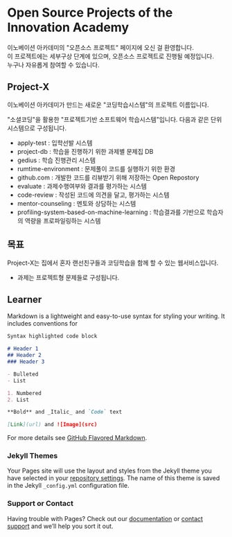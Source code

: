 # Open Source Projects of the Innovation Academy
이노베이션 아카데미의 "오픈소스 프로젝트" 페이지에 오신 걸 환영합니다.<br>
이 프로젝트에는 세부구상 단계에 있으며, 오픈소스 프로젝트로 진행될 예정입니다.<br>
누구나 자유롭게 참여할 수 있습니다.

## Project-X
이노베이션 아카데미가 만드는 새로운 "코딩학습시스템"의 프로젝트 이름입니다.


"소셜코딩"을 활용한 "프로젝트기반 소프트웨어 학습시스템"입니다.
다음과 같은 단위 시스템으로 구성됩니다.
- apply-test : 입학선발 시스템
- project-db : 학습을 진행하기 위한 과제별 문제집 DB
- gedius : 학습 진행관리 시스템
- rumtime-environment : 문제풀이 코드를 실행하기 위한 환경
- github.com : 개발한 코드를 리뷰받기 위해 저장하는 Open Repostory
- evaluate : 과제수행여부와 결과를 평가하는 시스템
- code-review : 작성된 코드에 의견을 달고, 평가하는 시스템
- mentor-counseling : 멘토와 상담하는 시스템
- profiling-system-based-on-machine-learning : 학습결과를 기반으로 학습자의 역량을 프로파일링하는 시스템

## 목표
Project-X는 집에서 혼자 랜선친구들과 코딩학습을 함께 할 수 있는 웹서비스입니다.
- 과제는 프로젝트형 문제들로 구성됩니다.

## Learner


Markdown is a lightweight and easy-to-use syntax for styling your writing. It includes conventions for

```markdown
Syntax highlighted code block

# Header 1
## Header 2
### Header 3

- Bulleted
- List

1. Numbered
2. List

**Bold** and _Italic_ and `Code` text

[Link](url) and ![Image](src)
```

For more details see [GitHub Flavored Markdown](https://guides.github.com/features/mastering-markdown/).

### Jekyll Themes

Your Pages site will use the layout and styles from the Jekyll theme you have selected in your [repository settings](https://github.com/open-inno/open-inno.github.io/settings). The name of this theme is saved in the Jekyll `_config.yml` configuration file.

### Support or Contact

Having trouble with Pages? Check out our [documentation](https://help.github.com/categories/github-pages-basics/) or [contact support](https://github.com/contact) and we’ll help you sort it out.
